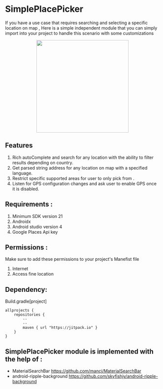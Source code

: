 # SimplePlacePicker
If you have a use case that requires searching and selecting a specific location on map ,
Here is a simple independent module that you can simply import into your project to handle
this scenario with some customizations

<p align="center">
<img src="screenshots/demo.gif" width=300>
</p>

## Features  
1. Rich autoComplete and search for any location with the ability to 
	filter results depending on country. 
2. Get parsed string address for any location on map with a specified language. 
3. Restrict specific supported areas for user to only pick from .
4. Listen for GPS configuration changes and ask user to enable GPS once it is disabled.

## Requirements : 
1. Minimum SDK version 21
2. Androidx
3. Android studio version 4
2. Google Places Api key

## Permissions :
   Make sure to add these permissions to your project's Manefist file 
1. Internet
2. Access fine location

## Dependency: 

Build.gradle[project]
```
allprojects {
    repositories {
        --
        --
        maven { url "https://jitpack.io" }
    }
}
```

## SimplePlacePicker module is implemented with the help of :
* MaterialSearchBar https://github.com/mancj/MaterialSearchBar
* android-ripple-background https://github.com/skyfishjy/android-ripple-background

